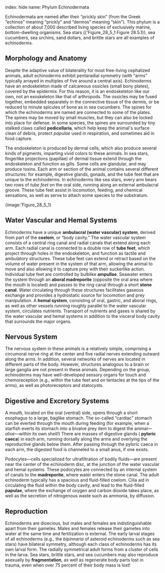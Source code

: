 index: hide
name: Phylum Echinodermata

Echinodermata are named after their “prickly skin” (from the Greek “echinos” meaning “prickly” and “dermos” meaning “skin”). This phylum is a collection of about 7,000 described living species of exclusively marine, bottom-dwelling organisms. Sea stars ({'Figure_28_5_1 Figure 28.5.1}), sea cucumbers, sea urchins, sand dollars, and brittle stars are all examples of echinoderms.

## Morphology and Anatomy

Despite the adaptive value of bilaterality for most free-living cephalized animals, adult echinoderms exhibit pentaradial symmetry (with “arms” typically arrayed in multiples of five around a central axis). Echinoderms have an endoskeleton made of calcareous ossicles (small bony plates), covered by the epidermis. For this reason, it is an endoskeleton like our own, not an exoskeleton like that of arthropods. The ossicles may be fused together, embedded separately in the connective tissue of the dermis, or be reduced to minute spicules of bone as in sea cucumbers. The spines for which the echinoderms are named are connected to some of the plates. The spines may be moved by small muscles, but they can also be locked into place for defense. In some species, the spines are surrounded by tiny stalked claws called  **pedicellaria**, which help keep the animal's surface clean of debris, protect  *papulae* used in respiration, and sometimes aid in food capture.

The endoskeleton is produced by dermal cells, which also produce several kinds of pigments, imparting vivid colors to these animals. In sea stars, fingerlike projections (papillae) of dermal tissue extend through the endoskeleton and function as gills. Some cells are glandular, and may produce toxins. Each arm or section of the animal contains several different structures: for example, digestive glands, gonads, and the tube feet that are unique to the echinoderms. In echinoderms like sea stars, every arm bears two rows of  *tube feet* on the oral side, running along an external ambulacral groove. These tube feet assist in locomotion, feeding, and chemical sensations, as well as serve to attach some species to the substratum.


{image:'Figure_28_5_1}
        

## Water Vascular and Hemal Systems

Echinoderms have a unique  **ambulacral (water vascular) system**, derived from part of the  **coelom**, or “body cavity.” The water vascular system consists of a central ring canal and radial canals that extend along each arm. Each radial canal is connected to a double row of  **tube feet**, which project through holes in the endoskeleton, and function as tactile and ambulatory structures. These tube feet can extend or retract based on the volume of water present in the system of that arm, allowing the animal to move and also allowing it to capture prey with their suckerlike action. Individual tube feet are controlled by bulblike  **ampullae**. Seawater enters the system through an  **aboral madreporite** (opposite the oral area where the mouth is located) and passes to the ring canal through a short  **stone canal**. Water circulating through these structures facilitates gaseous exchange and provides a hydrostatic source for locomotion and prey manipulation. A  **hemal system**, consisting of oral, gastric, and aboral rings, as well as other vessels running roughly parallel to the water vascular system, circulates nutrients. Transport of nutrients and gases is shared by the water vascular and hemal systems in addition to the visceral body cavity that surrounds the major organs.

## Nervous System

The nervous system in these animals is a relatively simple, comprising a circumoral nerve ring at the center and five radial nerves extending outward along the arms. In addition, several networks of nerves are located in different parts of the body. However, structures analogous to a brain or large ganglia are not present in these animals. Depending on the group, echinoderms may have well-developed sensory organs for touch and chemoreception (e.g., within the tube feet and on tentacles at the tips of the arms), as well as photoreceptors and statocysts.

## Digestive and Excretory Systems

A mouth, located on the oral (ventral) side, opens through a short esophagus to a large, baglike stomach. The so-called “cardiac” stomach can be everted through the mouth during feeding (for example, when a starfish everts its stomach into a bivalve prey item to digest the animal— *alive*—within its own shell!) There are masses of digestive glands ( **pyloric caeca**) in each arm, running dorsally along the arms and overlying the reproductive glands below them. After passing through the pyloric caeca in each arm, the digested food is channeled to a small anus, if one exists.

Podocytes—cells specialized for ultrafiltration of bodily fluids—are present near the center of the echinoderm disc, at the junction of the water vascular and hemal systems. These podocytes are connected by an internal system of canals to the  **madreporite**, where water enters the stone canal. The adult echinoderm typically has a spacious and fluid-filled coelom. Cilia aid in circulating the fluid within the body cavity, and lead to the fluid-filled  **papulae**, where the exchange of oxygen and carbon dioxide takes place, as well as the secretion of nitrogenous waste such as ammonia, by diffusion.

## Reproduction

Echinoderms are dioecious, but males and females are indistinguishable apart from their gametes. Males and females release their gametes into water at the same time and fertilization is external. The early larval stages of all echinoderms (e.g., the  *bipinnaria* of asteroid echinoderms such as sea stars) have bilateral symmetry, although each class of echinoderms has its own larval form. The radially symmetrical adult forms from a cluster of cells in the larva. Sea stars, brittle stars, and sea cucumbers may also reproduce asexually by  **fragmentation**, as well as regenerate body parts lost in trauma, even when over 75 percent of their body mass is lost!
